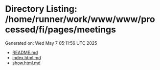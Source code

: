 # Directory Listing: /home/runner/work/www/www/processed/fi/pages/meetings
Generated on: Wed May  7 05:11:56 UTC 2025

- [README.md](README.md)
- [index.html.md](index.html.md)
- [show.html.md](show.html.md)
